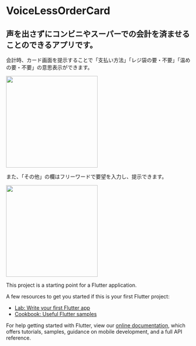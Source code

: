 # VoiceLessOrderCard

## 声を出さずにコンビニやスーパーでの会計を済ませることのできるアプリです。

会計時、カード画面を提示することで「支払い方法」「レジ袋の要・不要」「温めの要・不要」の意思表示ができます。

<img src="https://user-images.githubusercontent.com/38319910/108952948-b3a09f00-76ad-11eb-8107-97c5d9505c16.jpeg" width="250">


また、「その他」の欄はフリーワードで要望を入力し、提示できます。

<img width="250" src="https://user-images.githubusercontent.com/38319910/108953391-75f04600-76ae-11eb-9d25-e9f8dee35cff.png">



This project is a starting point for a Flutter application.

A few resources to get you started if this is your first Flutter project:

- [Lab: Write your first Flutter app](https://flutter.dev/docs/get-started/codelab)
- [Cookbook: Useful Flutter samples](https://flutter.dev/docs/cookbook)

For help getting started with Flutter, view our
[online documentation](https://flutter.dev/docs), which offers tutorials,
samples, guidance on mobile development, and a full API reference.

